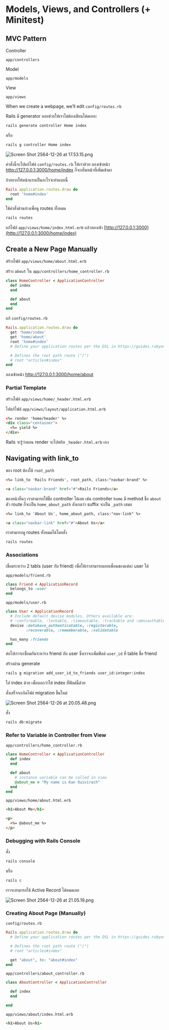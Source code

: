 # Models, Views, and Controllers (+ Minitest)

## MVC Pattern

Controller

`app/controllers`

Model

`app/models`

View

`app/views`

When we create a webpage, we’ll edit `config/routes.rb`

Rails มี generator คอยช่วยให้เราไม่ต้องเขียนโค้ดเยอะ

```bash
rails generate controller Home index
```

หรือ

```bash
rails g controller Home index
```

![Screen Shot 2564-12-26 at 17.53.15.png](https://s3-us-west-2.amazonaws.com/secure.notion-static.com/388644b5-3e79-4200-950e-e0812e48b05c/Screen_Shot_2564-12-26_at_17.53.15.png)

คำสั่งนี้จะไปแก้ไฟล์ `config/routes.rb` ให้เราด้วย ลองเข้าหน้า http://127.0.0.1:3000/home/index ก็จะเห็นหน้าที่เพิ่มเข้ามา

ถ้าอยากให้หน้าแรกเป็นอะไรจะทำแบบนี้

```ruby
Rails.application.routes.draw do
  root 'home#index'
end
```

ใช้คำสั่งด้านล่างเพื่อดู routes ทั้งหมด

```bash
rails routes
```

แก้ไฟล์ `app/views/home/index.html.erb` แล้วลองเข้า [http://127.0.0.1:3000](http://127.0.0.1:3000/home/index)

## Create a New Page Manually

สร้างไฟล์ `app/views/home/about.html.erb`

สร้าง `about` ใน `app/controllers/home_controller.rb`

```ruby
class HomeController < ApplicationController
  def index
  end

  def about
  end
end
```

แก้ `config/routes.rb`

```ruby
Rails.application.routes.draw do
  get 'home/index'
  get 'home/about'
  root 'home#index'
  # Define your application routes per the DSL in https://guides.rubyonrails.org/routing.html

  # Defines the root path route ("/")
  # root "articles#index"
end
```

ลองเข้าหน้า http://127.0.0.1:3000/home/about

### Partial Template

สร้างไฟล์ `app/views/home/_header.html.erb`

ไปแก้ไฟล์ `app/views/layout/application.html.erb`

```html
<%= render 'home/header' %>
<div class="container">
  <%= yield %>
</div>
```

Rails จะรู้ว่าตอน render จะไปหยิบ `_header.html.erb` เอง

## Navigating with link_to

ของ root ต้องใช้ `root_path`

```html
<%= link_to 'Rails Friends', root_path, class:"navbar-brand" %>
```

```html
<a class="navbar-brand" href="#">Rails Friends</a>
```

ของหน้าอื่นๆ เราสามารถใช้ชื่อ controller ได้เลย เช่น controller `home` มี method ชื่อ `about` ตัว route ก็จะเป็น `home_about_path` สังเกตว่า suffix จะเป็น `_path` เสมอ

```html
<%= link_to 'About Us', home_about_path, class:"nav-link" %>
```

```html
<a class="navbar-link" href="#">About Us</a>
```

เราสามารถดู routes ทั้งหมดได้โดยสั่ง

```bash
rails routes
```

### Associations

เชื่อมระหว่าง 2 tabls (user กับ friend) เพื่อให้เราสามารถแยกเพื่อนของแต่ละ user ได้

`app/models/friend.rb`

```ruby
class Friend < ApplicationRecord
  belongs_to :user
end
```

`app/models/user.rb`

```ruby
class User < ApplicationRecord
  # Include default devise modules. Others available are:
  # :confirmable, :lockable, :timeoutable, :trackable and :omniauthable
  devise :database_authenticatable, :registerable,
         :recoverable, :rememberable, :validatable

  has_many :friends
end
```

ต่อไปเราจะเชื่อมกันระหว่าง friend กับ user ซึ่งเราจะเพิ่มฟิลด์ `user_id` ที่ table ชื่อ friend

สร้างผ่าน generate

```bash
rails g migration add_user_id_to_friends user_id:integer:index
```

ใส่ index ด้วย เพื่อบอกว่าให้ index ที่ฟิลด์นี้ด้วย

สั่งเสร็จจะเกิดไฟล์ migration ขึ้นใหม่

![Screen Shot 2564-12-26 at 20.05.48.png](https://s3-us-west-2.amazonaws.com/secure.notion-static.com/a3e03ca5-4769-4723-878b-f15ae6ee6e83/Screen_Shot_2564-12-26_at_20.05.48.png)

สั่ง

```bash
rails db:migrate
```

### Refer to Variable in Controller from View

`app/controllers/home_controller.rb`

```ruby
class HomeController < ApplicationController
  def index
  end

  def about
    # instance variable can be called in view
    @about_me = "My name is Kan Ouivirach"
  end
end
```

`app/views/home/about.html.erb`

```html
<h1>About Me</h1>

<p>
  <%= @about_me %>
</p>
```

### Debugging with Rails Console

สั่ง

```bash
rails console
```

หรือ

```bash
rails c
```

เราจะสามารถใช้ Active Record ได้หมดเลย

![Screen Shot 2564-12-26 at 21.05.19.png](https://s3-us-west-2.amazonaws.com/secure.notion-static.com/9513920c-fff6-42fb-b842-04375d4d7088/Screen_Shot_2564-12-26_at_21.05.19.png)


### Creating About Page (Manually)

`config/routes.rb`

```ruby
Rails.application.routes.draw do
  # Define your application routes per the DSL in https://guides.rubyonrails.org/routing.html

  # Defines the root path route ("/")
  # root "articles#index"

  get "about", to: "about#index"
end
```

`app/controllers/about_controller.rb`

```ruby
class AboutController < ApplicationController

  def index
  end

end
```

`app/views/about/index.html.erb`

```html
<h1>About Us<h1>
```